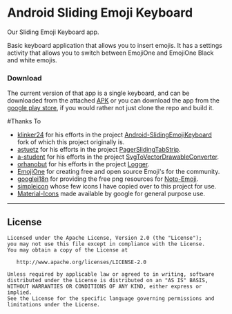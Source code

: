 # Android Sliding Emoji Keyboard
Our Sliding Emoji Keyboard app.

Basic keyboard application that allows you to insert emojis. It has a settings activity that allows you to switch between EmojiOne and EmojiOne Black and white emojis.

### Download

The current version of that app is a single keyboard, and can be downloaded from the attached [APK](emoji-keyboard-release.apk) or you can download the app from the [google play store](https://play.google.com/store/apps/details?id=inc.flide.emojiKeyboard), if you would rather not just clone the repo and build it.

#Thanks To
- [klinker24](https://github.com/klinker24) for his efforts in the project [Android-SlidingEmojiKeyboard](https://github.com/klinker24/Android-SlidingEmojiKeyboard) fork of which this project originally is.
- [astuetz](https://github.com/astuetz) for his efforts in the project [PagerSlidingTabStrip](https://github.com/astuetz/PagerSlidingTabStrip).
- [a-student](https://github.com/a-student) for his efforts in the project [SvgToVectorDrawableConverter](https://github.com/a-student/SvgToVectorDrawableConverter).
- [orhanobut](https://github.com/orhanobut) for his efforts in the project [Logger](https://github.com/orhanobut/logger).
- [EmojiOne](https://emojione.com) for creating free and open source Emoji's for the community.
- [googlei18n](https://github.com/googlei18n) for providing the free png resources for [Noto-Emoji](https://github.com/googlei18n/noto-emoji).
- [simpleicon](http://www.flaticon.com/authors/simpleicon) whose few icons I have copied over to this project for use. 
- [Material-Icons](https://material.io/icons/) made available by google for general purpose use.

---

## License
    Licensed under the Apache License, Version 2.0 (the "License");
    you may not use this file except in compliance with the License.
    You may obtain a copy of the License at

       http://www.apache.org/licenses/LICENSE-2.0

    Unless required by applicable law or agreed to in writing, software
    distributed under the License is distributed on an "AS IS" BASIS,
    WITHOUT WARRANTIES OR CONDITIONS OF ANY KIND, either express or implied.
    See the License for the specific language governing permissions and
    limitations under the License.
